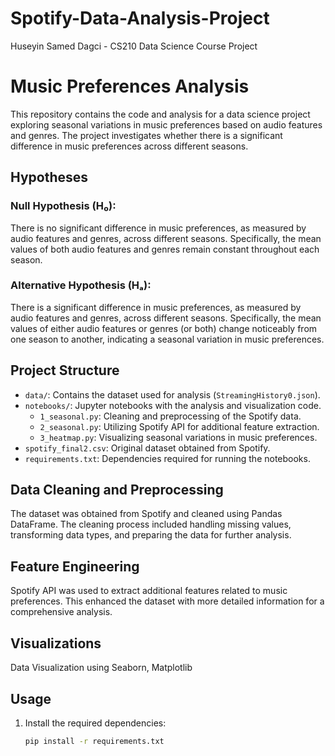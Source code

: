 # Spotify-Data-Analysis-Project
Huseyin Samed Dagci - CS210 Data Science Course Project

# Music Preferences Analysis

This repository contains the code and analysis for a data science project exploring seasonal variations in music preferences based on audio features and genres. The project investigates whether there is a significant difference in music preferences across different seasons.

## Hypotheses

### Null Hypothesis (H₀):
There is no significant difference in music preferences, as measured by audio features and genres, across different seasons. Specifically, the mean values of both audio features and genres remain constant throughout each season.

### Alternative Hypothesis (Hₐ):
There is a significant difference in music preferences, as measured by audio features and genres, across different seasons. Specifically, the mean values of either audio features or genres (or both) change noticeably from one season to another, indicating a seasonal variation in music preferences.

## Project Structure

- `data/`: Contains the dataset used for analysis (`StreamingHistory0.json`).
- `notebooks/`: Jupyter notebooks with the analysis and visualization code.
  - `1_seasonal.py`: Cleaning and preprocessing of the Spotify data.
  - `2_seasonal.py`: Utilizing Spotify API for additional feature extraction.
  - `3_heatmap.py`: Visualizing seasonal variations in music preferences.
- `spotify_final2.csv`: Original dataset obtained from Spotify.
- `requirements.txt`: Dependencies required for running the notebooks.

## Data Cleaning and Preprocessing

The dataset was obtained from Spotify and cleaned using Pandas DataFrame. The cleaning process included handling missing values, transforming data types, and preparing the data for further analysis.

## Feature Engineering

Spotify API was used to extract additional features related to music preferences. This enhanced the dataset with more detailed information for a comprehensive analysis.

## Visualizations

Data Visualization using Seaborn, Matplotlib

## Usage

1. Install the required dependencies:
   ```bash
   pip install -r requirements.txt
